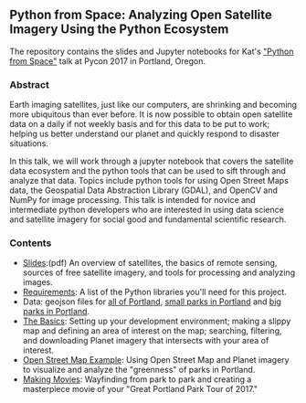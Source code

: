 ## Python from Space: Analyzing Open Satellite Imagery Using the Python Ecosystem

The repository contains the slides and Jupyter notebooks for Kat's ["Python from Space"](https://us.pycon.org/2017/schedule/presentation/364/) talk at Pycon 2017 in Portland, Oregon.

### Abstract
Earth imaging satellites, just like our computers, are shrinking and becoming more ubiquitous than ever before. It is now possible to obtain open satellite data on a daily if not weekly basis and for this data to be put to work; helping us better understand our planet and quickly respond to disaster situations.

In this talk, we will work through a jupyter notebook that covers the satellite data ecosystem and the python tools that can be used to sift through and analyze that data. Topics include python tools for using Open Street Maps data, the Geospatial Data Abstraction Library (GDAL), and OpenCV and NumPy for image processing. This talk is intended for novice and intermediate python developers who are interested in using data science and satellite imagery for social good and fundamental scientific research.

### Contents
* [Slides](Pycon2017.pdf):(pdf) An overview of satellites, the basics of remote sensing, sources of free satellite imagery, and tools for processing and analyzing images.
* [Requirements](requirements.txt): A list of the Python libraries you'll need for this project.
* Data: geojson files for [all of Portland](portland.geojson), [small parks in Portland](portland_parks_small.geojson) and [big parks in Portland](portland_parks_big.geojson).
* [The Basics](TheBasics.ipynb): Setting up your development environment; making a slippy map and defining an area of interest on the map; searching, filtering, and downloading Planet imagery that intersects with your area of interest.
* [Open Street Map Example](OpenStreetMapExample.ipynb): Using Open Street Map and Planet imagery to visualize and analyze the "greenness" of parks in Portland.
* [Making Movies](MovieTime.ipynb): Wayfinding from park to park and creating a masterpiece movie of your "Great Portland Park Tour of 2017."
